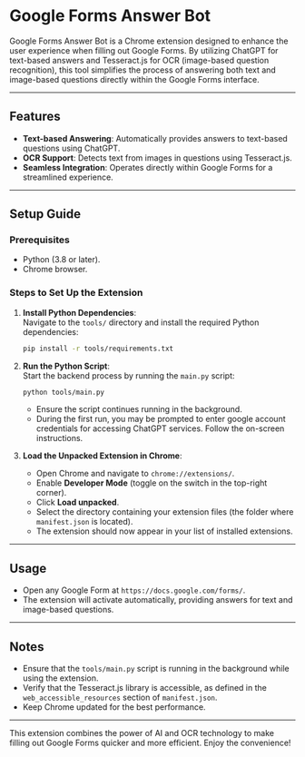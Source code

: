 # Google Forms Answer Bot

Google Forms Answer Bot is a Chrome extension designed to enhance the user experience when filling out Google Forms. By utilizing ChatGPT for text-based answers and Tesseract.js for OCR (image-based question recognition), this tool simplifies the process of answering both text and image-based questions directly within the Google Forms interface.

---

## Features
- **Text-based Answering**: Automatically provides answers to text-based questions using ChatGPT.
- **OCR Support**: Detects text from images in questions using Tesseract.js.
- **Seamless Integration**: Operates directly within Google Forms for a streamlined experience.

---

## Setup Guide

### Prerequisites
- Python (3.8 or later).
- Chrome browser.

### Steps to Set Up the Extension

1. **Install Python Dependencies**:  
   Navigate to the `tools/` directory and install the required Python dependencies:
   ```bash
   pip install -r tools/requirements.txt
   ```

2. **Run the Python Script**:  
   Start the backend process by running the `main.py` script:
   ```bash
   python tools/main.py
   ```
   - Ensure the script continues running in the background.
   - During the first run, you may be prompted to enter google account credentials for accessing ChatGPT services. Follow the on-screen instructions.

3. **Load the Unpacked Extension in Chrome**:  
   - Open Chrome and navigate to `chrome://extensions/`.
   - Enable **Developer Mode** (toggle on the switch in the top-right corner).
   - Click **Load unpacked**.
   - Select the directory containing your extension files (the folder where `manifest.json` is located).
   - The extension should now appear in your list of installed extensions.

---

## Usage
- Open any Google Form at `https://docs.google.com/forms/`.
- The extension will activate automatically, providing answers for text and image-based questions.

---

## Notes
- Ensure that the `tools/main.py` script is running in the background while using the extension.
- Verify that the Tesseract.js library is accessible, as defined in the `web_accessible_resources` section of `manifest.json`.
- Keep Chrome updated for the best performance.

---

This extension combines the power of AI and OCR technology to make filling out Google Forms quicker and more efficient. Enjoy the convenience!
